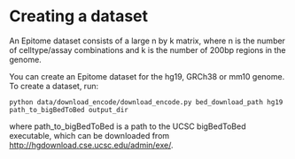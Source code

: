 # Creating a dataset
 
An Epitome dataset consists of a large n by k matrix, where n is the number of celltype/assay combinations and k is the number of 200bp regions in the genome.

You can create an Epitome dataset for the hg19, GRCh38 or mm10 genome. To create a dataset, run:

```
python data/download_encode/download_encode.py bed_download_path hg19 path_to_bigBedToBed output_dir

```

where path_to_bigBedToBed is a path to the UCSC bigBedToBed executable, which can be downloaded from 
http://hgdownload.cse.ucsc.edu/admin/exe/.


